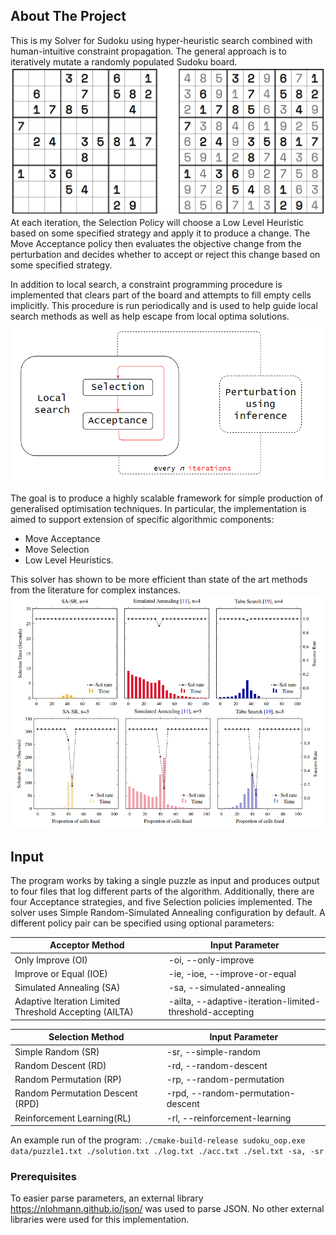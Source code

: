 <!-- ABOUT THE PROJECT -->
## About The Project

This is my Solver for Sudoku using hyper-heuristic search combined with human-intuitive constraint propagation. 
The general approach is to iteratively mutate a randomly populated Sudoku board.
 ![Screenshot](docs/img/two_boards.png)
At each iteration, the Selection Policy will choose a 
Low Level Heuristic based on some specified strategy and apply it to produce a change. The Move Acceptance policy then evaluates
the objective change from the perturbation and decides whether to accept or reject this change based on some specified strategy.

In addition to local search, a constraint programming procedure is implemented that clears part of the board and attempts
to fill empty cells implicitly. This procedure is run periodically and is used to help guide local search methods as well
as help escape from local optima solutions.
 ![Screenshot](docs/img/hybrid_algorithm.png)

The goal is to produce a highly scalable framework for simple production of generalised optimisation techniques. In particular, the implementation is aimed to support extension of specific algorithmic components: 
* Move Acceptance
* Move Selection
* Low Level Heuristics.

This solver has shown to be more efficient than state of the art methods from the literature for complex instances. 
 ![Screenshot](docs/img/solver_comparison.png)



<!-- Input -->
## Input

The program works by taking a single puzzle as input and produces output to four files that log different parts of the algorithm.
Additionally, there are four Acceptance strategies, and five Selection policies implemented.
The solver uses Simple Random-Simulated Annealing configuration by default. A different policy pair can be specified using optional parameters:

| Acceptor Method                                        | Input Parameter                                          |
|--------------------------------------------------------|----------------------------------------------------------|
| Only Improve (OI)                                      | -oi, --only-improve                                      |
| Improve or Equal (IOE)                                 | -ie, -ioe, --improve-or-equal                            |
| Simulated Annealing (SA)                               | -sa, --simulated-annealing                               |
| Adaptive Iteration Limited Threshold Accepting (AILTA) | -ailta, --adaptive-iteration-limited-threshold-accepting |

| Selection Method                 | Input Parameter                    |
|----------------------------------|------------------------------------|
| Simple Random (SR)               | -sr, --simple-random               |
| Random Descent (RD)              | -rd, --random-descent              |
| Random Permutation (RP)          | -rp, --random-permutation          |
| Random Permutation Descent (RPD) | -rpd, --random-permutation-descent |
| Reinforcement Learning(RL)       | -rl, --reinforcement-learning      |

An example run of the program:
```./cmake-build-release sudoku_oop.exe data/puzzle1.txt ./solution.txt ./log.txt ./acc.txt ./sel.txt -sa, -sr```

### Prerequisites

To easier parse parameters, an external library https://nlohmann.github.io/json/ was used to parse JSON.
No other external libraries were used for this implementation.
  


